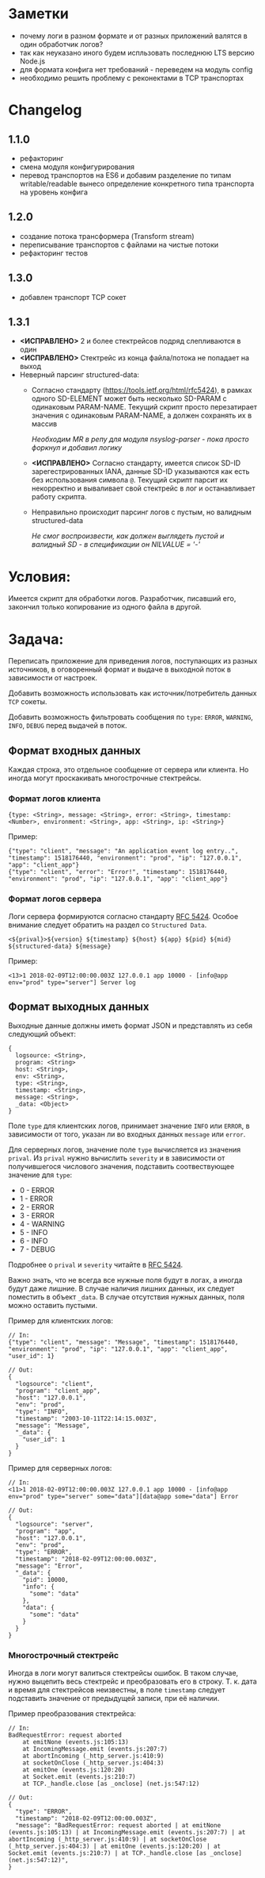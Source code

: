 # Заметки
- почему логи в разном формате и от разных приложений валятся в один обработчик логов?
- так как неуказано иного будем испльзовать последнюю LTS версию Node.js
- для формата конфига нет требований - переведем на модуль config
- необходимо решить проблему с реконектами в TCP транспортах

# Changelog
## 1.1.0
- рефакторинг
- смена модуля конфигурирования
- перевод транспортов на ES6 и добавим разделение по типам writable/readable вынесо определение конкретного типа транспорта на уровень конфига

## 1.2.0
- создание потока трансформера (Transform stream)
- переписывание транспортов с файлами на чистые потоки
- рефакторинг тестов

## 1.3.0
- добавлен транспорт TCP сокет

## 1.3.1
- **<ИСПРАВЛЕНО>** 2 и более стектрейсов подряд слепливаются в один
- **<ИСПРАВЛЕНО>** Cтектрейс из конца файла/потока не попадает на выход
- Неверный парсинг structured-data:
    - Согласно стандарту (https://tools.ietf.org/html/rfc5424), в рамках одного SD-ELEMENT может быть несколько SD-PARAM с одинаковым PARAM-NAME. Текущий скрипт просто перезатирает значения с одинаковым PARAM-NAME, а должен сохранять их в массив

        *Необходим MR в репу для модуля nsyslog-parser - пока просто форкнул и добавил логику*
    - **<ИСПРАВЛЕНО>** Согласно стандарту, имеется список SD-ID зарегестрированных IANA, данные SD-ID указываются как есть без использования символа `@`.  Текущий скрипт парсит их некорректно и вываливает свой стектрейс в лог и останавливает работу скрипта.
    - Неправильно происходит парсинг логов с пустым, но валидным structured-data

        *Не смог воспроизвести, как должен выглядеть пустой и валидный SD - в спецификации он NILVALUE = '-'*

# Условия:
Имеется скрипт для обработки логов. Разработчик, писавший его, закончил только копирование из одного файла в другой.

# Задача:
Переписать приложение для приведения логов, поступающих из разных источников, в оговоренный формат и выдаче в выходной
поток в зависимости от настроек.

Добавить возможность использовать как источник/потребитель данных `TCP` сокеты.

Добавить возможность фильтровать сообщения по `type`: `ERROR`, `WARNING`, `INFO`, `DEBUG` перед выдачей в поток.

## Формат входных данных
Каждая строка, это отдельное сообщение от сервера или клиента. Но иногда могут проскакивать многострочные стектрейсы.

### Формат логов клиента
`{type: <String>, message: <String>, error: <String>, timestamp: <Number>, environment: <String>, app: <String>, ip: <String>}`

Пример:
```
{"type": "client", "message": "An application event log entry..", "timestamp": 1518176440, "environment": "prod", "ip": "127.0.0.1", "app": "client_app"}
{"type": "client", "error": "Error!", "timestamp": 1518176440, "environment": "prod", "ip": "127.0.0.1", "app": "client_app"}
```

### Формат логов сервера
Логи сервера формируются согласно стандарту [RFC 5424](https://tools.ietf.org/html/rfc5424). Особое внимание следует обратить на раздел со `Structured Data`.

`<${prival}>${version} ${timestamp} ${host} ${app} ${pid} ${mid} ${structured-data} ${message}`

Пример:
```
<13>1 2018-02-09T12:00:00.003Z 127.0.0.1 app 10000 - [info@app env="prod" type="server"] Server log
```

## Формат выходных данных
Выходные данные должны иметь формат JSON и представлять из себя следующий объект:
```
{
  logsource: <String>,
  program: <String>
  host: <String>,
  env: <String>,
  type: <String>,
  timestamp: <String>,
  message: <String>,
  _data: <Object>
}
```
Поле `type` для клиентских логов, принимает значение `INFO` или `ERROR`, в зависимости от того, указан ли во входных данных `message` или `error`.

Для серверных логов, значение поле `type` вычисляется из значения `prival`. Из `prival` нужно вычислить `severity` и в зависимости от получившегося числового значения, подставить соотвествующее значение для `type`:
- 0 - ERROR
- 1 - ERROR
- 2 - ERROR
- 3 - ERROR
- 4 - WARNING
- 5 - INFO
- 6 - INFO
- 7 - DEBUG

Подробнее о `prival` и `severity` читайте в [RFC 5424](https://tools.ietf.org/html/rfc5424).

Важно знать, что не всегда все нужные поля будут в логах, а иногда будут даже лишние. В случае наличия лишних данных, их следует поместить в объект `_data`. В случае отсутствия нужных данных, поля можно оставить пустыми.

Пример для клиентских логов:
```
// In:
{"type": "client", "message": "Message", "timestamp": 1518176440, "environment": "prod", "ip": "127.0.0.1", "app": "client_app", "user_id": 1}

// Out:
{
  "logsource": "client",
  "program": "client_app",
  "host": "127.0.0.1",
  "env": "prod",
  "type": "INFO",
  "timestamp": "2003-10-11T22:14:15.003Z",
  "message": "Message",
  "_data": {
    "user_id": 1
  }
}
```

Пример для серверных логов:
```
// In:
<11>1 2018-02-09T12:00:00.003Z 127.0.0.1 app 10000 - [info@app env="prod" type="server" some="data"][data@app some="data"] Error

// Out:
{
  "logsource": "server",
  "program": "app",
  "host": "127.0.0.1",
  "env": "prod",
  "type": "ERROR",
  "timestamp": "2018-02-09T12:00:00.003Z",
  "message": "Error",
  "_data": {
    "pid": 10000,
    "info": {
      "some": "data"
    },
    "data": {
      "some": "data"
    }
  }
}
```

### Многострочный стектрейс
Иногда в логи могут валиться стектрейсы ошибок. В таком случае, нужно выцепить весь стектрейс и преобразовать его в строку.
Т. к. дата и время для стектрейсов неизвестны, в поле `timestamp` следует подставить значение от предыдущей записи, при её наличии.

Пример преобразования стектрейса:
```
// In:
BadRequestError: request aborted
    at emitNone (events.js:105:13)
    at IncomingMessage.emit (events.js:207:7)
    at abortIncoming (_http_server.js:410:9)
    at socketOnClose (_http_server.js:404:3)
    at emitOne (events.js:120:20)
    at Socket.emit (events.js:210:7)
    at TCP._handle.close [as _onclose] (net.js:547:12)

// Out:
{
  "type": "ERROR",
  "timestamp": "2018-02-09T12:00:00.003Z",
  "message": "BadRequestError: request aborted | at emitNone (events.js:105:13) | at IncomingMessage.emit (events.js:207:7) | at abortIncoming (_http_server.js:410:9) | at socketOnClose (_http_server.js:404:3) | at emitOne (events.js:120:20) | at Socket.emit (events.js:210:7) | at TCP._handle.close [as _onclose] (net.js:547:12)",
}
```
